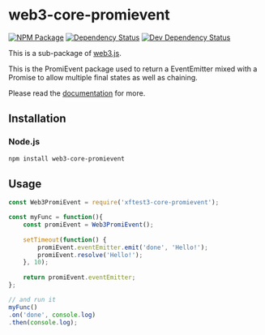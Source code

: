 # web3-core-promievent

[![NPM Package][npm-image]][npm-url] [![Dependency Status][deps-image]][deps-url] [![Dev Dependency Status][deps-dev-image]][deps-dev-url]

This is a sub-package of [web3.js][repo].

This is the PromiEvent package used to return a EventEmitter mixed with a Promise to allow multiple final states as well as chaining.

Please read the [documentation][docs] for more.

## Installation

### Node.js

```bash
npm install web3-core-promievent
```

## Usage

```js
const Web3PromiEvent = require('xftest3-core-promievent');

const myFunc = function(){
    const promiEvent = Web3PromiEvent();
    
    setTimeout(function() {
        promiEvent.eventEmitter.emit('done', 'Hello!');
        promiEvent.resolve('Hello!');
    }, 10);
    
    return promiEvent.eventEmitter;
};

// and run it
myFunc()
.on('done', console.log)
.then(console.log);
```

[docs]: http://web3js.readthedocs.io/en/1.0/
[repo]: https://github.com/XinFinOrg/XDC3
[npm-image]: https://img.shields.io/npm/v/web3-core-promievent.svg
[npm-url]: https://npmjs.org/package/web3-core-promievent
[deps-image]: https://david-dm.org/ethereum/web3.js/1.x/status.svg?path=packages/web3-core-promievent
[deps-url]: https://david-dm.org/ethereum/web3.js/1.x?path=packages/web3-core-promievent
[deps-dev-image]: https://david-dm.org/ethereum/web3.js/1.x/dev-status.svg?path=packages/web3-core-promievent
[deps-dev-url]: https://david-dm.org/ethereum/web3.js/1.x?type=dev&path=packages/web3-core-promievent
